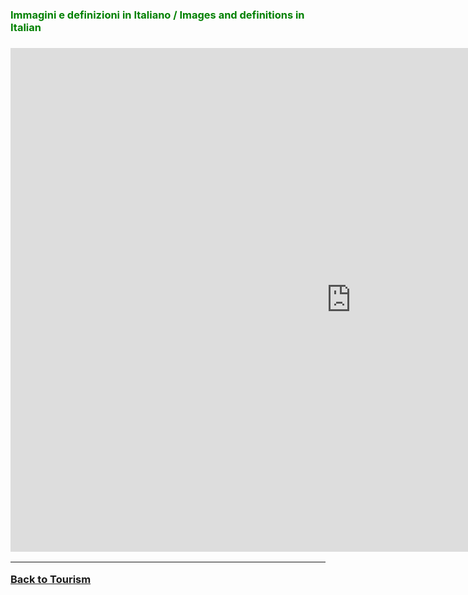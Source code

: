 <h3 style="color:green;"> Immagini e definizioni in Italiano / Images and definitions in Italian <h3>

<iframe src="https://h5p.org/h5p/embed/405868" width="1090" height="806" frameborder="0" allowfullscreen="allowfullscreen"></iframe><script src="https://h5p.org/sites/all/modules/h5p/library/js/h5p-resizer.js" charset="UTF-8"></script>


<hr>
<p> 
<a style="float:left;" href="tourism.html" class="btn2"> Back to Tourism </a>
</p>
<div style="clear:both;"> </div>
